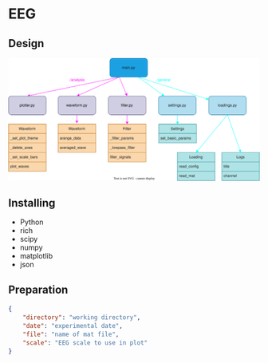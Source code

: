 # EEG

## Design
<img src="./design/design.svg">

## Installing
- Python
- rich
- scipy
- numpy
- matplotlib
- json

## Preparation
```config.json
{
    "directory": "working directory",
    "date": "experimental date",
    "file": "name of mat file",
    "scale": "EEG scale to use in plot"
}
